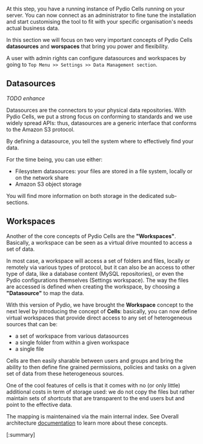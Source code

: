 
At this step, you have a running instance of Pydio Cells running on your server. You can now connect as an administrator to fine tune the installation and start customising the tool to fit with your specific organisation's needs actual business data. 

In this section we will focus on two very important concepts of Pydio Cells **datasources** and **worspaces** that bring you power and flexibility. 

A user with admin rights can configure datasources and workspaces by going to `Top Menu >> Settings >> Data Management section`.

## Datasources 

_TODO enhance_

Datasources are the connectors to your physical data repositories. 
With Pydio Cells, we put a strong focus on conforming to standards and we use widely spread APIs: thus, datasources are a generic interface that conforms to the Amazon S3 protocol.  

By defining a datasource, you tell the system where to effectively find your data. 

For the time being, you can use either:
- Filesystem datasources: your files are stored in a file system, locally or on the network share
- Amazon S3 object storage

You will find more information on both storage in the dedicated sub-sections.

## Workspaces 

Another of the core concepts of Pydio Cells are the **"Workspaces"**. Basically, a workspace can be seen as a virtual drive mounted to access a set of data. 

In most case, a workspace will access a set of folders and files, locally or remotely via various types of protocol, but it can also be an access to other type of data, like a database content (MySQL repositories), or even the Pydio configurations themselves (Settings workspace). The way the files are accessed is defined when creating the workspace, by choosing a **"Datasource"** to map the data.

With this version of Pydio, we have brought the **Workspace** concept to the next level by introducing the concept of **Cells**: basically, you can now define virtual workspaces that provide direct access to any set of heterogeneous sources that can be:

- a set of workspace from various datasources 
- a single folder from within a given workspace
- a single file 

Cells are then easily sharable between users and groups and bring the ability to then define fine grained permissions, policies and tasks on a given set of data from these heterogeneous sources.

One of the cool features of cells is that it comes with no (or only little) additional costs in term of storage used: we do not copy the files but rather maintain sets of _shortcuts_ that are transparent to the end users but and point to the effective data.

The mapping is maintenained via the main internal index. See Overall architecture [documentation](/en/docs/cells/v1/pydio-cells-internals-0) to learn more about these concepts.

[:summary]